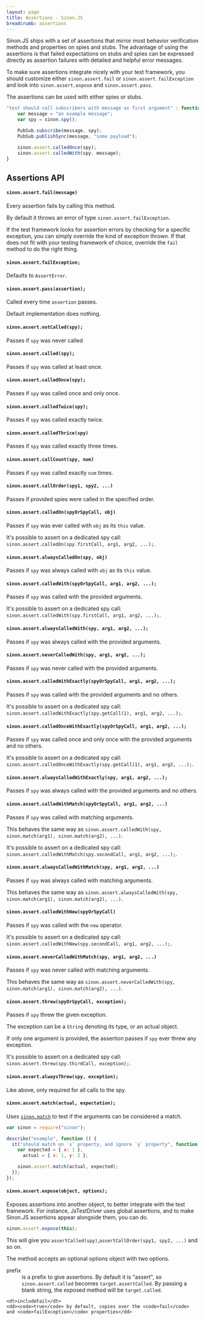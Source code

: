 ```yaml
---
layout: page
title: Assertions - Sinon.JS
breadcrumb: assertions
---
```


Sinon.JS ships with a set of assertions that mirror most behavior verification methods and properties on spies and stubs. The advantage of using the assertions is that failed expectations on stubs and spies can be expressed directly as assertion failures with detailed and helpful error messages.

To make sure assertions integrate nicely with your test framework, you should customize either `sinon.assert.fail` or `sinon.assert.failException` and look into `sinon.assert.expose` and `sinon.assert.pass`.

The assertions can be used with either spies or stubs.

```javascript
"test should call subscribers with message as first argument" : function () {
    var message = "an example message";
    var spy = sinon.spy();

    PubSub.subscribe(message, spy);
    PubSub.publishSync(message, "some payload");

    sinon.assert.calledOnce(spy);
    sinon.assert.calledWith(spy, message);
}
```

## Assertions API

#### `sinon.assert.fail(message)`

Every assertion fails by calling this method.

By default it throws an error of type `sinon.assert.failException`.

If the test framework looks for assertion errors by checking for a specific exception, you can simply override the kind of exception thrown. If that does not fit with your testing framework of choice, override the `fail` method to do the right thing.

#### `sinon.assert.failException;`

Defaults to `AssertError`.

#### `sinon.assert.pass(assertion);`

Called every time `assertion` passes.

Default implementation does nothing.

#### `sinon.assert.notCalled(spy);`

Passes if `spy` was never called

#### `sinon.assert.called(spy);`

Passes if `spy` was called at least once.

#### `sinon.assert.calledOnce(spy);`

Passes if `spy` was called once and only once.

#### `sinon.assert.calledTwice(spy);`

Passes if `spy` was called exactly twice.

#### `sinon.assert.calledThrice(spy)`

Passes if `spy` was called exactly three times.

#### `sinon.assert.callCount(spy, num)`

Passes if `spy` was called exactly `num` times.

#### `sinon.assert.callOrder(spy1, spy2, ...)`

Passes if provided spies were called in the specified order.

#### `sinon.assert.calledOn(spyOrSpyCall, obj)`

Passes if `spy` was ever called with `obj` as its `this` value.

It's possible to assert on a dedicated spy call: `sinon.assert.calledOn(spy.firstCall, arg1, arg2, ...);`.

#### `sinon.assert.alwaysCalledOn(spy, obj)`

Passes if `spy` was always called with `obj` as its `this` value.

#### `sinon.assert.calledWith(spyOrSpyCall, arg1, arg2, ...);`

Passes if `spy` was called with the provided arguments.

It's possible to assert on a dedicated spy call: `sinon.assert.calledWith(spy.firstCall, arg1, arg2, ...);`.

#### `sinon.assert.alwaysCalledWith(spy, arg1, arg2, ...);`

Passes if `spy` was always called with the provided arguments.

#### `sinon.assert.neverCalledWith(spy, arg1, arg2, ...);`

Passes if `spy` was never called with the provided arguments.

#### `sinon.assert.calledWithExactly(spyOrSpyCall, arg1, arg2, ...);`

Passes if `spy` was called with the provided arguments and no others.

It's possible to assert on a dedicated spy call: `sinon.assert.calledWithExactly(spy.getCall(1), arg1, arg2, ...);`.

#### `sinon.assert.calledOnceWithExactly(spyOrSpyCall, arg1, arg2, ...);`

Passes if `spy` was called once and only once with the provided arguments and no others.

It's possible to assert on a dedicated spy call: `sinon.assert.calledOnceWithExactly(spy.getCall(1), arg1, arg2, ...);`.

#### `sinon.assert.alwaysCalledWithExactly(spy, arg1, arg2, ...);`

Passes if `spy` was always called with the provided arguments and no others.

#### `sinon.assert.calledWithMatch(spyOrSpyCall, arg1, arg2, ...)`

Passes if `spy` was called with matching arguments.

This behaves the same way as `sinon.assert.calledWith(spy, sinon.match(arg1), sinon.match(arg2), ...)`.

It's possible to assert on a dedicated spy call: `sinon.assert.calledWithMatch(spy.secondCall, arg1, arg2, ...);`.

#### `sinon.assert.alwaysCalledWithMatch(spy, arg1, arg2, ...)`

Passes if `spy` was always called with matching arguments.

This behaves the same way as `sinon.assert.alwaysCalledWith(spy, sinon.match(arg1), sinon.match(arg2), ...)`.

#### `sinon.assert.calledWithNew(spyOrSpyCall)`

Passes if `spy` was called with the `new` operator.

It's possible to assert on a dedicated spy call: `sinon.assert.calledWithNew(spy.secondCall, arg1, arg2, ...);`.

#### `sinon.assert.neverCalledWithMatch(spy, arg1, arg2, ...)`

Passes if `spy` was never called with matching arguments.

This behaves the same way as `sinon.assert.neverCalledWith(spy, sinon.match(arg1), sinon.match(arg2), ...)`.

#### `sinon.assert.threw(spyOrSpyCall, exception);`

Passes if `spy` threw the given exception.

The exception can be a `String` denoting its type, or an actual object.

If only one argument is provided, the assertion passes if `spy` ever threw any exception.

It's possible to assert on a dedicated spy call: `sinon.assert.threw(spy.thirdCall, exception);`.

#### `sinon.assert.alwaysThrew(spy, exception);`

Like above, only required for all calls to the spy.

#### `sinon.assert.match(actual, expectation);`

Uses [`sinon.match`](../matchers) to test if the arguments can be considered a match.

```javascript
var sinon = require("sinon");

describe("example", function () {
  it("should match on `x` property, and ignore `y` property", function () {
    var expected = { x: 1 },
      actual = { x: 1, y: 2 };

    sinon.assert.match(actual, expected);
  });
});
```

#### `sinon.assert.expose(object, options);`

Exposes assertions into another object, to better integrate with the test framework. For instance, JsTestDriver uses global assertions, and to make Sinon.JS assertions appear alongside them, you can do.

```javascript
sinon.assert.expose(this);
```

This will give you `assertCalled(spy)`,`assertCallOrder(spy1, spy2, ...)` and so on.

The method accepts an optional options object with two options.

<dl>
    <dt>prefix</dt>
    <dd>is a prefix to give assertions. By default it is "assert", so <code>sinon.assert.called</code> becomes <code>target.assertCalled</code>. By passing a blank string, the exposed method will be <code>target.called</code>.</dd>

    <dt>includeFail</dt>
    <dd><code>true</code> by default, copies over the <code>fail</code> and <code>failException</code> properties</dd>

</dl>
